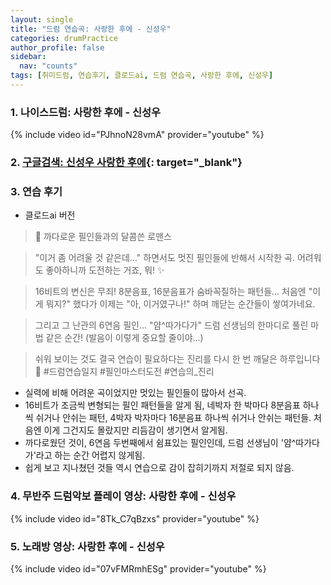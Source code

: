 ```yaml
---
layout: single
title: "드럼 연습곡: 사랑한 후에 - 신성우"
categories: drumPractice
author_profile: false
sidebar:
  nav: "counts"
tags: [취미드럼, 연습후기, 클로드ai, 드럼 연습곡, 사랑한 후에, 신성우]
---
```


### 1. 나이스드럼: 사랑한 후에 - 신성우

{% include video id="PJhnoN28vmA" provider="youtube" %}


### 2. [구글검색: 신성우 사랑한 후에](https://www.google.com/search?q=%EC%82%AC%EB%9E%91%ED%95%9C+%ED%9B%84%EC%97%90+%EC%8B%A0%EC%84%B1%EC%9A%B0&sca_esv=576defc6cbcbf2da&sca_upv=1&ei=jSCZZtuKGL6avr0PmZWy4Ao&ved=2ahUKEwjoy7-N4bCHAxXRs1YBHZnAGacQyNoBKAB6BAgVEAA&uact=5&si=ACC90nyLlcElEvb2bNLvGYvz3qiAjIsHBd6Bx0opmAHjC8jY4ZCxwfEh-a58yuR_YYTdlClJevjdLrvv9YlIWNIE_cMwHJkiwc0n4D5z1GnHEPeOlO0r074gbEye9vPe85mKg11gs_Un&ictx=1#wptab=si:ACC90nyLlcElEvb2bNLvGYvz3qiAjIsHBd6Bx0opmAHjC8jY4ZCxwfEh-a58yuR_YYTdlClJevjdLrvv9YlIWNIE_cMwHJkiwc0n4D5z1GnHEPeOlO0r074gbEye9vPe85mKg11gs_Un){: target="_blank"}

### 3. 연습 후기
- 클로드ai 버전
> 🎵 까다로운 필인들과의 달콤쓴 로맨스

> "이거 좀 어려울 것 같은데..." 하면서도 멋진 필인들에 반해서 시작한 곡.
> 어려워도 좋아하니까 도전하는 거죠, 뭐! ✨

> 16비트의 변신은 무죄! 
> 8분음표, 16분음표가 숨바꼭질하는 패턴들...
> 처음엔 "이게 뭐지?" 했다가
> 이제는 "아, 이거였구나!" 하며 깨닫는 순간들이 쌓여가네요.

> 그리고 그 난관의 6연음 필인...
> "얌^따가다가" 
> 드럼 선생님의 한마디로 풀린 마법 같은 순간! 
> (발음이 이렇게 중요할 줄이야...)

> 쉬워 보이는 것도 결국 연습이 필요하다는 진리를 다시 한 번 깨달은 하루입니다 🥁
> #드럼연습일지 #필인마스터도전 #연습의_진리

- 실력에 비해 어려운 곡이었지만 멋있는 필인들이 많아서 선곡.
- 16비트가 조금씩 변형되는 필인 패턴들을 알게 됨, 네박자 한 박마다 8분음표 하나씩 쉬거나 안쉬는 패턴, 4박자 박자마다 16분음표 하나씩 쉬거나 안쉬는 패턴들. 처음엔 이게 그건지도 몰랐지만 리듬감이 생기면서 알게됨.
- 까다로웠던 것이, 6연음 두번째에서 쉼표있는 필인인데, 드럼 선생님이 '얌^따가다가'라고 하는 순간 어렵지 않게됨.
- 쉽게 보고 지나쳤던 것들 역시 연습으로 감이 잡히기까지 저절로 되지 않음.

### 4. 무반주 드럼악보 플레이 영상: 사랑한 후에 - 신성우

{% include video id="8Tk_C7qBzxs" provider="youtube" %}

### 5. 노래방 영상: 사랑한 후에 - 신성우

{% include video id="07vFMRmhESg" provider="youtube" %}
